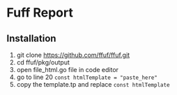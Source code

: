 # Fuff Report

## Installation
1. git clone https://github.com/ffuf/ffuf.git
2. cd ffuf/pkg/output
3. open file_html.go file in code editor
4. go to line 20 ```const htmlTemplate = "paste_here"```
5. copy the template.tp and replace ```const htmlTemplate```
